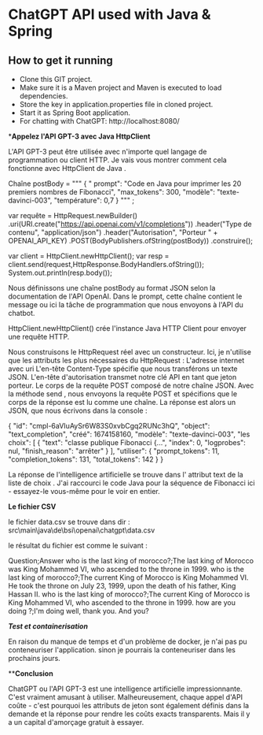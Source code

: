 # ChatGPT API used with Java & Spring

## How to get it running 
* Clone this GIT project.
* Make sure it is a Maven project and Maven is executed to load dependencies.
* Store the key in application.properties file in cloned project.
* Start it as Spring Boot application.
* For chatting with ChatGPT: http://localhost:8080/


*******Appelez l'API GPT-3 avec Java HttpClient******

L'API GPT-3 peut être utilisée avec n'importe quel langage de programmation ou client HTTP. Je vais vous montrer comment cela fonctionne avec HttpClient de Java .

Chaîne postBody = 
    """
    {
        " prompt": "Code en Java pour imprimer les 20 premiers nombres de Fibonacci",
	"max_tokens": 300,
	"modèle": "texte-davinci-003",
	"température": 0,7
    }
    """ ;



var requête = HttpRequest.newBuilder()
        .uri(URI.create("https://api.openai.com/v1/completions"))
	.header("Type de contenu", "application/json")
	.header("Autorisation", "Porteur " + OPENAI_API_KEY)
	.POST(BodyPublishers.ofString(postBody))
	.construire();
		
var client = HttpClient.newHttpClient();
var resp = client.send(request,HttpResponse.BodyHandlers.ofString());
System.out.println(resp.body());





Nous définissons une chaîne postBody au format JSON selon la documentation de l'API OpenAI. Dans le prompt, cette chaîne contient le message ou ici la tâche de programmation que nous envoyons à l'API du chatbot. 

HttpClient.newHttpClient() crée l'instance Java HTTP Client pour envoyer une requête HTTP.


Nous construisons le HttpRequest réel avec un constructeur. Ici, je n'utilise que les attributs les plus nécessaires du HttpRequest :
L'adresse internet avec uri
L'en-tête Content-Type spécifie que nous transférons un texte JSON.
L'en-tête d'autorisation transmet notre clé API en tant que jeton porteur.
Le corps de la requête POST composé de notre chaîne JSON.
Avec la méthode send , nous envoyons la requête POST et spécifions que le corps de la réponse est lu comme une chaîne. La réponse est alors un JSON, que nous écrivons dans la console :


{
  "id": "cmpl-6aVIuAySr6W83S0xvbCgq2RUNc3hQ",
  "object": "text_completion",
  "créé": 1674158160,
  "modèle": "texte-davinci-003",
  "les choix": [
    {
      "text": "classe publique Fibonacci {...",
      "index": 0,
      "logprobes": nul,
      "finish_reason": "arrêter"
    }
  ],
  "utiliser": {
    "prompt_tokens": 11,
    "completion_tokens": 131,
    "total_tokens": 142
  }
}

La réponse de l'intelligence artificielle se trouve dans l' attribut text de la liste de choix . J'ai raccourci le code Java pour la séquence de Fibonacci ici - essayez-le vous-même pour le voir en entier.


**Le fichier CSV**

le fichier data.csv se trouve dans dir : src\main\java\de\bsi\openai\chatgpt\data.csv

le résultat du fichier est comme le suivant : 


Question;Answer
who is the last king of morocco?;The last king of Morocco was King Mohammed VI, who ascended to the throne in 1999.
who is the last king of morocco?;The current King of Morocco is King Mohammed VI. He took the throne on July 23, 1999, upon the death of his father, King Hassan II.
who is the last king of morocco?;The current King of Morocco is King Mohammed VI, who ascended to the throne in 1999.
how are you doing ?;I'm doing well, thank you. And you?


***Test et containerisation***

En raison du manque de temps et d'un problème de docker, je n'ai pas pu conteneuriser l'application. sinon je pourrais la conteneuriser dans les prochains jours.
 

**********Conclusion********

  ChatGPT ou l'API GPT-3 est une intelligence artificielle impressionnante. C'est vraiment amusant à utiliser. Malheureusement, chaque appel d'API coûte - c'est pourquoi les attributs de jeton sont également définis dans la demande et la réponse pour rendre les coûts exacts transparents. Mais il y a un capital d'amorçage gratuit à essayer.


